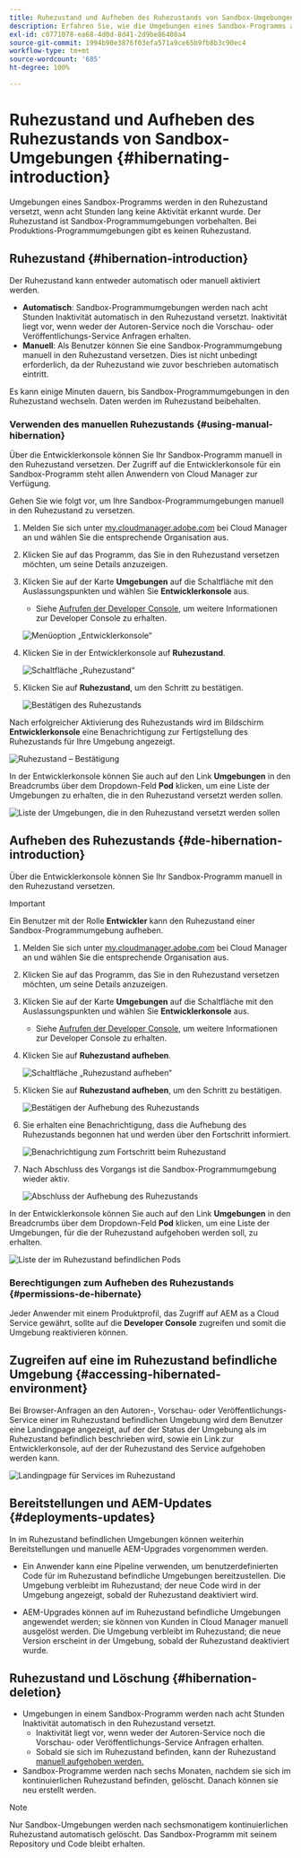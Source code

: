 ```yaml
---
title: Ruhezustand und Aufheben des Ruhezustands von Sandbox-Umgebungen
description: Erfahren Sie, wie die Umgebungen eines Sandbox-Programms automatisch in den Ruhezustand übergehen und wie Sie den Ruhezustand wieder aufheben können.
exl-id: c0771078-ea68-4d0d-8d41-2d9be86408a4
source-git-commit: 1994b90e3876f03efa571a9ce65b9fb8b3c90ec4
workflow-type: tm+mt
source-wordcount: '685'
ht-degree: 100%

---
```



# Ruhezustand und Aufheben des Ruhezustands von Sandbox-Umgebungen {#hibernating-introduction}

Umgebungen eines Sandbox-Programms werden in den Ruhezustand versetzt, wenn acht Stunden lang keine Aktivität erkannt wurde. Der Ruhezustand ist Sandbox-Programmumgebungen vorbehalten. Bei Produktions-Programmumgebungen gibt es keinen Ruhezustand.

## Ruhezustand {#hibernation-introduction}

Der Ruhezustand kann entweder automatisch oder manuell aktiviert werden.

* **Automatisch**: Sandbox-Programmumgebungen werden nach acht Stunden Inaktivität automatisch in den Ruhezustand versetzt. Inaktivität liegt vor, wenn weder der Autoren-Service noch die Vorschau- oder Veröffentlichungs-Service Anfragen erhalten.
* **Manuell**: Als Benutzer können Sie eine Sandbox-Programmumgebung manuell in den Ruhezustand versetzen. Dies ist nicht unbedingt erforderlich, da der Ruhezustand wie zuvor beschrieben automatisch eintritt.

Es kann einige Minuten dauern, bis Sandbox-Programmumgebungen in den Ruhezustand wechseln. Daten werden im Ruhezustand beibehalten.

### Verwenden des manuellen Ruhezustands {#using-manual-hibernation}

Über die Entwicklerkonsole können Sie Ihr Sandbox-Programm manuell in den Ruhezustand versetzen. Der Zugriff auf die Entwicklerkonsole für ein Sandbox-Programm steht allen Anwendern von Cloud Manager zur Verfügung.

Gehen Sie wie folgt vor, um Ihre Sandbox-Programmumgebungen manuell in den Ruhezustand zu versetzen.

1. Melden Sie sich unter [my.cloudmanager.adobe.com](https://my.cloudmanager.adobe.com/) bei Cloud Manager an und wählen Sie die entsprechende Organisation aus.

1. Klicken Sie auf das Programm, das Sie in den Ruhezustand versetzen möchten, um seine Details anzuzeigen.

1. Klicken Sie auf der Karte **Umgebungen** auf die Schaltfläche mit den Auslassungspunkten und wählen Sie **Entwicklerkonsole** aus.

   * Siehe [Aufrufen der Developer Console](/help/implementing/cloud-manager/manage-environments.md#accessing-developer-console), um weitere Informationen zur Developer Console zu erhalten.

   ![Menüoption „Entwicklerkonsole“](assets/developer-console-menu-option.png)

1. Klicken Sie in der Entwicklerkonsole auf **Ruhezustand**.

   ![Schaltfläche „Ruhezustand“](assets/hibernate-1.png)

1. Klicken Sie auf **Ruhezustand**, um den Schritt zu bestätigen.

   ![Bestätigen des Ruhezustands](assets/hibernate-2.png)

Nach erfolgreicher Aktivierung des Ruhezustands wird im Bildschirm **Entwicklerkonsole** eine Benachrichtigung zur Fertigstellung des Ruhezustands für Ihre Umgebung angezeigt.

![Ruhezustand – Bestätigung](assets/hibernate-4.png)

In der Entwicklerkonsole können Sie auch auf den Link **Umgebungen** in den Breadcrumbs über dem Dropdown-Feld **Pod** klicken, um eine Liste der Umgebungen zu erhalten, die in den Ruhezustand versetzt werden sollen.

![Liste der Umgebungen, die in den Ruhezustand versetzt werden sollen](assets/hibernate-1b.png)

## Aufheben des Ruhezustands {#de-hibernation-introduction}

Über die Entwicklerkonsole können Sie Ihr Sandbox-Programm manuell in den Ruhezustand versetzen.

>[!IMPORTANT]
>
>Ein Benutzer mit der Rolle **Entwickler** kann den Ruhezustand einer Sandbox-Programmumgebung aufheben.

1. Melden Sie sich unter [my.cloudmanager.adobe.com](https://my.cloudmanager.adobe.com/) bei Cloud Manager an und wählen Sie die entsprechende Organisation aus.

1. Klicken Sie auf das Programm, das Sie in den Ruhezustand versetzen möchten, um seine Details anzuzeigen.

1. Klicken Sie auf der Karte **Umgebungen** auf die Schaltfläche mit den Auslassungspunkten und wählen Sie **Entwicklerkonsole** aus.

   * Siehe [Aufrufen der Developer Console](/help/implementing/cloud-manager/manage-environments.md#accessing-developer-console), um weitere Informationen zur Developer Console zu erhalten.

1. Klicken Sie auf **Ruhezustand aufheben**.

   ![Schaltfläche „Ruhezustand aufheben“](assets/de-hibernation-img1.png)

1. Klicken Sie auf **Ruhezustand aufheben**, um den Schritt zu bestätigen.

   ![Bestätigen der Aufhebung des Ruhezustands](assets/de-hibernation-img2.png)

1. Sie erhalten eine Benachrichtigung, dass die Aufhebung des Ruhezustands begonnen hat und werden über den Fortschritt informiert.

   ![Benachrichtigung zum Fortschritt beim Ruhezustand](assets/de-hibernation-img3.png)

1. Nach Abschluss des Vorgangs ist die Sandbox-Programmumgebung wieder aktiv.

   ![Abschluss der Aufhebung des Ruhezustands](assets/de-hibernation-img4.png)


In der Entwicklerkonsole können Sie auch auf den Link **Umgebungen** in den Breadcrumbs über dem Dropdown-Feld **Pod** klicken, um eine Liste der Umgebungen, für die der Ruhezustand aufgehoben werden soll, zu erhalten.

![Liste der im Ruhezustand befindlichen Pods](assets/de-hibernate-1b.png)

### Berechtigungen zum Aufheben des Ruhezustands {#permissions-de-hibernate}

Jeder Anwender mit einem Produktprofil, das Zugriff auf AEM as a Cloud Service gewährt, sollte auf die **Developer Console** zugreifen und somit die Umgebung reaktivieren können.

## Zugreifen auf eine im Ruhezustand befindliche Umgebung {#accessing-hibernated-environment}

Bei Browser-Anfragen an den Autoren-, Vorschau- oder Veröffentlichungs-Service einer im Ruhezustand befindlichen Umgebung wird dem Benutzer eine Landingpage angezeigt, auf der der Status der Umgebung als im Ruhezustand befindlich beschrieben wird, sowie ein Link zur Entwicklerkonsole, auf der der Ruhezustand des Service aufgehoben werden kann.

![Landingpage für Services im Ruhezustand](assets/de-hibernation-img5.png)

## Bereitstellungen und AEM-Updates {#deployments-updates}

In im Ruhezustand befindlichen Umgebungen können weiterhin Bereitstellungen und manuelle AEM-Upgrades vorgenommen werden.

* Ein Anwender kann eine Pipeline verwenden, um benutzerdefinierten Code für im Ruhezustand befindliche Umgebungen bereitzustellen. Die Umgebung verbleibt im Ruhezustand; der neue Code wird in der Umgebung angezeigt, sobald der Ruhezustand deaktiviert wird.

* AEM-Upgrades können auf im Ruhezustand befindliche Umgebungen angewendet werden; sie können von Kunden in Cloud Manager manuell ausgelöst werden. Die Umgebung verbleibt im Ruhezustand; die neue Version erscheint in der Umgebung, sobald der Ruhezustand deaktiviert wurde.

## Ruhezustand und Löschung {#hibernation-deletion}

* Umgebungen in einem Sandbox-Programm werden nach acht Stunden Inaktivität automatisch in den Ruhezustand versetzt.
   * Inaktivität liegt vor, wenn weder der Autoren-Service noch die Vorschau- oder Veröffentlichungs-Service Anfragen erhalten.
   * Sobald sie sich im Ruhezustand befinden, kann der Ruhezustand [manuell aufgehoben werden.](#de-hibernation-introduction)
* Sandbox-Programme werden nach sechs Monaten, nachdem sie sich im kontinuierlichen Ruhezustand befinden, gelöscht. Danach können sie neu erstellt werden.

>[!NOTE]
>
>Nur Sandbox-Umgebungen werden nach sechsmonatigem kontinuierlichen Ruhezustand automatisch gelöscht. Das Sandbox-Programm mit seinem Repository und Code bleibt erhalten.
